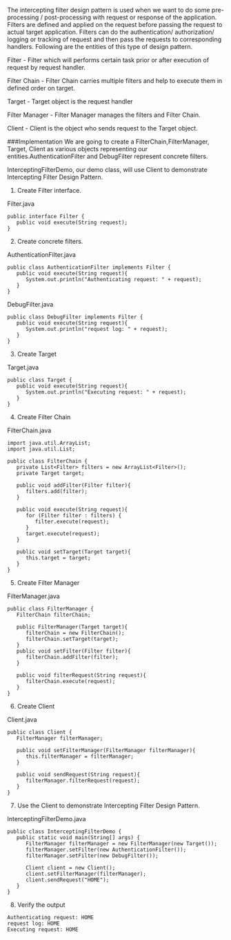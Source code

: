 The intercepting filter design pattern is used when we want to do some pre-processing / post-processing with request or response of the application. Filters are defined and applied on the request before passing the request to actual target application. Filters can do the authentication/ authorization/ logging or tracking of request and then pass the requests to corresponding handlers. Following are the entities of this type of design pattern.

Filter - Filter which will performs certain task prior or after execution of request by request handler.

Filter Chain - Filter Chain carries multiple filters and help to execute them in defined order on target.

Target - Target object is the request handler

Filter Manager - Filter Manager manages the filters and Filter Chain.

Client - Client is the object who sends request to the Target object.

###Implementation
We are going to create a FilterChain,FilterManager, Target, Client as various objects representing our entities.AuthenticationFilter and DebugFilter represent concrete filters.

InterceptingFilterDemo, our demo class, will use Client to demonstrate Intercepting Filter Design Pattern.

1. Create Filter interface.

Filter.java
```
public interface Filter {
   public void execute(String request);
}
```
2. Create concrete filters.

AuthenticationFilter.java
```
public class AuthenticationFilter implements Filter {
   public void execute(String request){
      System.out.println("Authenticating request: " + request);
   }
}
```

DebugFilter.java
```
public class DebugFilter implements Filter {
   public void execute(String request){
      System.out.println("request log: " + request);
   }
}
```
3. Create Target

Target.java
```
public class Target {
   public void execute(String request){
      System.out.println("Executing request: " + request);
   }
}
```
4. Create Filter Chain

FilterChain.java
```
import java.util.ArrayList;
import java.util.List;

public class FilterChain {
   private List<Filter> filters = new ArrayList<Filter>();
   private Target target;

   public void addFilter(Filter filter){
      filters.add(filter);
   }

   public void execute(String request){
      for (Filter filter : filters) {
         filter.execute(request);
      }
      target.execute(request);
   }

   public void setTarget(Target target){
      this.target = target;
   }
}
```
5. Create Filter Manager

FilterManager.java
```
public class FilterManager {
   FilterChain filterChain;

   public FilterManager(Target target){
      filterChain = new FilterChain();
      filterChain.setTarget(target);
   }
   public void setFilter(Filter filter){
      filterChain.addFilter(filter);
   }

   public void filterRequest(String request){
      filterChain.execute(request);
   }
}
```

6. Create Client

Client.java
```
public class Client {
   FilterManager filterManager;

   public void setFilterManager(FilterManager filterManager){
      this.filterManager = filterManager;
   }

   public void sendRequest(String request){
      filterManager.filterRequest(request);
   }
}
```

7. Use the Client to demonstrate Intercepting Filter Design Pattern.

InterceptingFilterDemo.java
```
public class InterceptingFilterDemo {
   public static void main(String[] args) {
      FilterManager filterManager = new FilterManager(new Target());
      filterManager.setFilter(new AuthenticationFilter());
      filterManager.setFilter(new DebugFilter());

      Client client = new Client();
      client.setFilterManager(filterManager);
      client.sendRequest("HOME");
   }
}
```

8. Verify the output
```
Authenticating request: HOME
request log: HOME
Executing request: HOME
```